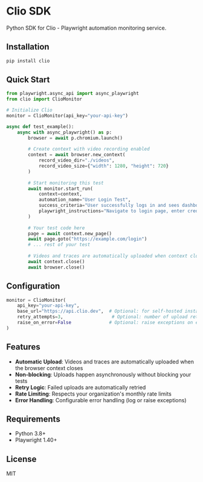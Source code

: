 # Clio SDK

Python SDK for Clio - Playwright automation monitoring service.

## Installation

```bash
pip install clio
```

## Quick Start

```python
from playwright.async_api import async_playwright
from clio import ClioMonitor

# Initialize Clio
monitor = ClioMonitor(api_key="your-api-key")

async def test_example():
    async with async_playwright() as p:
        browser = await p.chromium.launch()
        
        # Create context with video recording enabled
        context = await browser.new_context(
            record_video_dir="./videos",
            record_video_size={"width": 1280, "height": 720}
        )
        
        # Start monitoring this test
        await monitor.start_run(
            context=context,
            automation_name="User Login Test",
            success_criteria="User successfully logs in and sees dashboard",
            playwright_instructions="Navigate to login page, enter credentials, verify dashboard loads"
        )
        
        # Your test code here
        page = await context.new_page()
        await page.goto("https://example.com/login")
        # ... rest of your test
        
        # Videos and traces are automatically uploaded when context closes
        await context.close()
        await browser.close()
```

## Configuration

```python
monitor = ClioMonitor(
    api_key="your-api-key",
    base_url="https://api.clio.dev",  # Optional: for self-hosted instances
    retry_attempts=3,                  # Optional: number of upload retry attempts
    raise_on_error=False              # Optional: raise exceptions on errors
)
```

## Features

- **Automatic Upload**: Videos and traces are automatically uploaded when the browser context closes
- **Non-blocking**: Uploads happen asynchronously without blocking your tests
- **Retry Logic**: Failed uploads are automatically retried
- **Rate Limiting**: Respects your organization's monthly rate limits
- **Error Handling**: Configurable error handling (log or raise exceptions)

## Requirements

- Python 3.8+
- Playwright 1.40+

## License

MIT